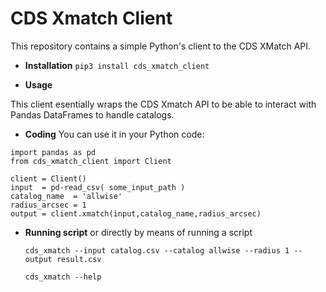 # CDS Xmatch Client

This repository contains a simple Python's client to the CDS XMatch API. 

* **Installation**  `pip3 install cds_xmatch_client`

* **Usage** 

This client esentially wraps the CDS Xmatch API to be able to interact with Pandas DataFrames to handle catalogs.
  
  * **Coding** You can use it in your Python code:

```
import pandas as pd
from cds_xmatch_client import Client

client = Client()
input  = pd-read_csv( some_input_path )
catalog_name  = 'allwise'
radius_arcsec = 1
output = client.xmatch(input,catalog_name,radius_arcsec)
```
  * **Running scrìpt** or directly by means of running a script
    
    ```cds_xmatch --input catalog.csv --catalog allwise --radius 1 --output result.csv```
    
    ```
    cds_xmatch --help
    ```
  
